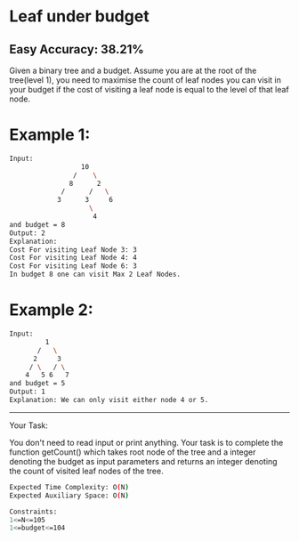 # Leaf under budget

## Easy  Accuracy: 38.21%


<p>Given a binary tree and a budget. Assume you are at the root of the tree(level 1), you need to maximise the count of leaf nodes you can visit in your budget if the cost of visiting a leaf node is equal to the level of that leaf node.</p>


# Example 1:

```bash
Input: 
                  10
                /    \
               8      2
             /      /   \
            3      3     6
                    \
                     4
and budget = 8
Output: 2
Explanation:
Cost For visiting Leaf Node 3: 3
Cost For visiting Leaf Node 4: 4
Cost For visiting Leaf Node 6: 3
In budget 8 one can visit Max 2 Leaf Nodes.
```

# Example 2:

```bash
Input: 
         1
       /   \
      2     3
     / \   / \
    4   5 6   7
and budget = 5
Output: 1
Explanation: We can only visit either node 4 or 5.
```

<hr>

<span>Your Task:</span>
<p>You don't need to read input or print anything. Your task is to complete the function getCount() which takes root node of the tree and a integer denoting the budget as input parameters and returns an integer denoting the count of visited leaf nodes of the tree.</p>


```bash
Expected Time Complexity: O(N)
Expected Auxiliary Space: O(N)

Constraints:
1<=N<=105
1<=budget<=104
```

